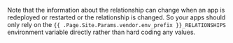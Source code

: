 Note that the information about the relationship can change when an app is redeployed or restarted
or the relationship is changed.
So your apps should only rely on the `{{ .Page.Site.Params.vendor.env_prefix }}_RELATIONSHIPS` environment variable directly rather than hard coding any values.
